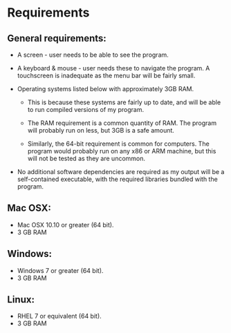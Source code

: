 # Requirements

## General requirements:

- A screen - user needs to be able to see the program.

- A keyboard & mouse - user needs these to navigate the program.
	A touchscreen is inadequate as the menu bar will be fairly small.

- Operating systems listed below with approximately 3GB RAM.
	- This is because these systems are fairly up to date, and will be able
	to run compiled versions of my program.
	
	- The RAM requirement is a common quantity of RAM. The program will
	probably run on less, but 3GB is a safe amount.
	
	- Similarly, the 64-bit requirement is common for computers. The program
	would probably run on any x86 or ARM machine, but this will not
	be tested as they are uncommon.

- No additional software dependencies are required as my output will
	be a self-contained executable, with the required libraries
	bundled with the program.

## Mac OSX:

- Mac OSX 10.10 or greater (64 bit).
- 3 GB RAM

## Windows:

- Windows 7 or greater (64 bit).
- 3 GB RAM

## Linux:

- RHEL 7 or equivalent (64 bit).
- 3 GB RAM
